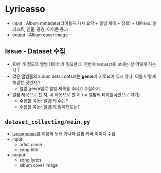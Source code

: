 # Lyricasso
- input : Album metadata(타이틀곡 가사 요약 + 앨범 제목 + 장르) + 테마(ex. 일러스트, 인물, 풍경, 아이콘 등..)
- output : Album cover image

## Issue - Dataset 수집
- 10만 개 정도의 앨범 데이터가 필요한데, 한번에 request를 보내는 걸 어떻게 하는지 ?
- 많은 앨범들의 album detail data에는 **genre**가 기록되어 있지 않다. 이를 어떻게 해결할 것인지 ?
    - 앨범 genre별로 앨범 제목을 추리고 수집하기
- 앨범 제목으로 할 지, 곡 제목으로 할 지 (or 앨범의 타이틀곡만으로 하기)
    - 수집할 곡(or 앨범)의 수는?
    - 수집할 곡(or 앨범)의 발매연도는?


## `dataset_collecting/main.py`
- [lyricsgenius](https://lyricsgenius.readthedocs.io/en/master/)를 이용해 노래 가사와 앨범 커버 이미지 수집
- input
    - artist name
    - song title
- output
    - song lyrics
    - album cover image
